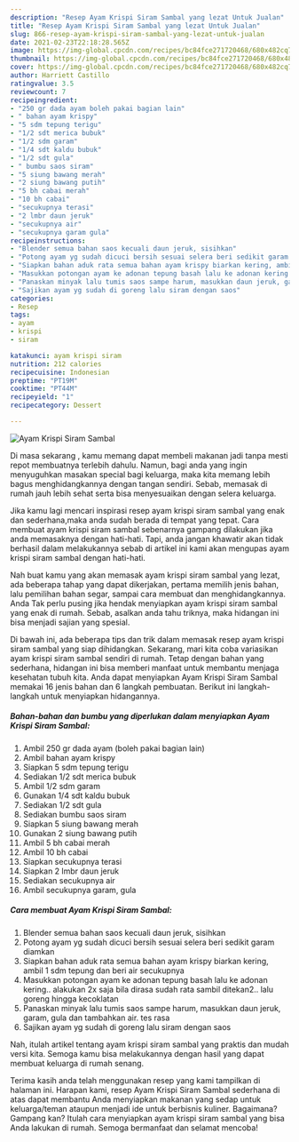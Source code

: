 ```yaml
---
description: "Resep Ayam Krispi Siram Sambal yang lezat Untuk Jualan"
title: "Resep Ayam Krispi Siram Sambal yang lezat Untuk Jualan"
slug: 866-resep-ayam-krispi-siram-sambal-yang-lezat-untuk-jualan
date: 2021-02-23T22:18:28.565Z
image: https://img-global.cpcdn.com/recipes/bc84fce271720468/680x482cq70/ayam-krispi-siram-sambal-foto-resep-utama.jpg
thumbnail: https://img-global.cpcdn.com/recipes/bc84fce271720468/680x482cq70/ayam-krispi-siram-sambal-foto-resep-utama.jpg
cover: https://img-global.cpcdn.com/recipes/bc84fce271720468/680x482cq70/ayam-krispi-siram-sambal-foto-resep-utama.jpg
author: Harriett Castillo
ratingvalue: 3.5
reviewcount: 7
recipeingredient:
- "250 gr dada ayam boleh pakai bagian lain"
- " bahan ayam krispy"
- "5 sdm tepung terigu"
- "1/2 sdt merica bubuk"
- "1/2 sdm garam"
- "1/4 sdt kaldu bubuk"
- "1/2 sdt gula"
- " bumbu saos siram"
- "5 siung bawang merah"
- "2 siung bawang putih"
- "5 bh cabai merah"
- "10 bh cabai"
- "secukupnya terasi"
- "2 lmbr daun jeruk"
- "secukupnya air"
- "secukupnya garam gula"
recipeinstructions:
- "Blender semua bahan saos kecuali daun jeruk, sisihkan"
- "Potong ayam yg sudah dicuci bersih sesuai selera beri sedikit garam diamkan"
- "Siapkan bahan aduk rata semua bahan ayam krispy biarkan kering, ambil 1 sdm tepung dan beri air secukupnya"
- "Masukkan potongan ayam ke adonan tepung basah lalu ke adonan kering.. alakukan 2x saja bila dirasa sudah rata sambil ditekan2.. lalu goreng hingga kecoklatan"
- "Panaskan minyak lalu tumis saos sampe harum, masukkan daun jeruk, garam, gula dan tambahkan air. tes rasa"
- "Sajikan ayam yg sudah di goreng lalu siram dengan saos"
categories:
- Resep
tags:
- ayam
- krispi
- siram

katakunci: ayam krispi siram 
nutrition: 212 calories
recipecuisine: Indonesian
preptime: "PT19M"
cooktime: "PT44M"
recipeyield: "1"
recipecategory: Dessert

---
```



![Ayam Krispi Siram Sambal](https://img-global.cpcdn.com/recipes/bc84fce271720468/680x482cq70/ayam-krispi-siram-sambal-foto-resep-utama.jpg)

Di masa  sekarang , kamu memang dapat membeli makanan jadi tanpa mesti repot membuatnya terlebih dahulu. Namun, bagi anda yang ingin menyuguhkan masakan special bagi keluarga, maka kita memang lebih bagus menghidangkannya dengan tangan sendiri. Sebab, memasak di rumah jauh lebih sehat serta bisa menyesuaikan dengan selera keluarga.

Jika kamu lagi mencari inspirasi resep ayam krispi siram sambal yang enak dan sederhana,maka anda sudah berada di tempat yang tepat. Cara membuat ayam krispi siram sambal  sebenarnya gampang dilakukan jika anda memasaknya dengan hati-hati. Tapi, anda jangan khawatir akan tidak berhasil dalam melakukannya 
sebab di artikel ini kami akan mengupas ayam krispi siram sambal dengan hati-hati.  



Nah buat kamu yang akan memasak ayam krispi siram sambal yang lezat, ada beberapa tahap yang dapat dikerjakan, pertama memilih jenis bahan, lalu pemilihan bahan segar, sampai cara membuat dan menghidangkannya. Anda Tak perlu pusing jika hendak menyiapkan ayam krispi siram sambal yang enak di rumah. Sebab, asalkan anda  tahu triknya, maka hidangan ini bisa menjadi sajian yang spesial.

Di bawah ini, ada beberapa tips dan trik dalam memasak resep ayam krispi siram sambal yang siap dihidangkan. Sekarang, mari kita coba variasikan ayam krispi siram sambal sendiri di rumah. Tetap dengan bahan yang sederhana, hidangan ini bisa memberi manfaat untuk membantu menjaga kesehatan tubuh kita. Anda dapat menyiapkan Ayam Krispi Siram Sambal memakai 16 jenis bahan dan 6 langkah pembuatan. Berikut ini langkah-langkah untuk menyiapkan hidangannya.

<!--inarticleads1-->

##### Bahan-bahan dan bumbu yang diperlukan dalam menyiapkan Ayam Krispi Siram Sambal:

1. Ambil 250 gr dada ayam (boleh pakai bagian lain)
1. Ambil  bahan ayam krispy
1. Siapkan 5 sdm tepung terigu
1. Sediakan 1/2 sdt merica bubuk
1. Ambil 1/2 sdm garam
1. Gunakan 1/4 sdt kaldu bubuk
1. Sediakan 1/2 sdt gula
1. Sediakan  bumbu saos siram
1. Siapkan 5 siung bawang merah
1. Gunakan 2 siung bawang putih
1. Ambil 5 bh cabai merah
1. Ambil 10 bh cabai
1. Siapkan secukupnya terasi
1. Siapkan 2 lmbr daun jeruk
1. Sediakan secukupnya air
1. Ambil secukupnya garam, gula




<!--inarticleads2-->

##### Cara membuat Ayam Krispi Siram Sambal:

1. Blender semua bahan saos kecuali daun jeruk, sisihkan
1. Potong ayam yg sudah dicuci bersih sesuai selera beri sedikit garam diamkan
1. Siapkan bahan aduk rata semua bahan ayam krispy biarkan kering, ambil 1 sdm tepung dan beri air secukupnya
1. Masukkan potongan ayam ke adonan tepung basah lalu ke adonan kering.. alakukan 2x saja bila dirasa sudah rata sambil ditekan2.. lalu goreng hingga kecoklatan
1. Panaskan minyak lalu tumis saos sampe harum, masukkan daun jeruk, garam, gula dan tambahkan air. tes rasa
1. Sajikan ayam yg sudah di goreng lalu siram dengan saos




Nah, itulah artikel tentang  ayam krispi siram sambal  yang praktis dan mudah versi kita. Semoga kamu bisa melakukannya dengan hasil yang dapat membuat keluarga di rumah senang. 

Terima kasih anda telah menggunakan resep yang kami tampilkan di halaman ini. Harapan kami, resep  Ayam Krispi Siram Sambal sederhana di atas dapat membantu Anda menyiapkan makanan yang sedap untuk keluarga/teman ataupun menjadi ide untuk berbisnis kuliner. Bagaimana? Gampang kan? Itulah cara menyiapkan ayam krispi siram sambal yang bisa Anda lakukan di rumah. Semoga bermanfaat dan selamat mencoba!

